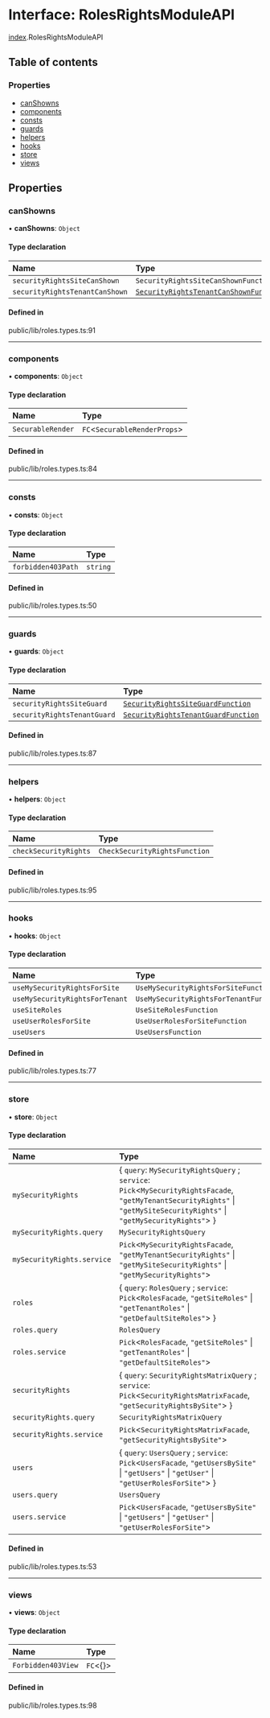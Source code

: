 # Interface: RolesRightsModuleAPI

[index](../wiki/index).RolesRightsModuleAPI

## Table of contents

### Properties

- [canShowns](../wiki/index.RolesRightsModuleAPI#canshowns-1)
- [components](../wiki/index.RolesRightsModuleAPI#components-1)
- [consts](../wiki/index.RolesRightsModuleAPI#consts-1)
- [guards](../wiki/index.RolesRightsModuleAPI#guards-1)
- [helpers](../wiki/index.RolesRightsModuleAPI#helpers-1)
- [hooks](../wiki/index.RolesRightsModuleAPI#hooks-1)
- [store](../wiki/index.RolesRightsModuleAPI#store-1)
- [views](../wiki/index.RolesRightsModuleAPI#views-1)

## Properties

### canShowns

• **canShowns**: `Object`

#### Type declaration

| Name | Type |
| :------ | :------ |
| `securityRightsSiteCanShown` | `SecurityRightsSiteCanShownFunction` |
| `securityRightsTenantCanShown` | [`SecurityRightsTenantCanShownFunction`](../wiki/index#securityrightstenantcanshownfunction-1) |

#### Defined in

public/lib/roles.types.ts:91

___

### components

• **components**: `Object`

#### Type declaration

| Name | Type |
| :------ | :------ |
| `SecurableRender` | `FC`<`SecurableRenderProps`\> |

#### Defined in

public/lib/roles.types.ts:84

___

### consts

• **consts**: `Object`

#### Type declaration

| Name | Type |
| :------ | :------ |
| `forbidden403Path` | `string` |

#### Defined in

public/lib/roles.types.ts:50

___

### guards

• **guards**: `Object`

#### Type declaration

| Name | Type |
| :------ | :------ |
| `securityRightsSiteGuard` | [`SecurityRightsSiteGuardFunction`](../wiki/index#securityrightssiteguardfunction-1) |
| `securityRightsTenantGuard` | [`SecurityRightsTenantGuardFunction`](../wiki/index#securityrightstenantguardfunction-1) |

#### Defined in

public/lib/roles.types.ts:87

___

### helpers

• **helpers**: `Object`

#### Type declaration

| Name | Type |
| :------ | :------ |
| `checkSecurityRights` | `CheckSecurityRightsFunction` |

#### Defined in

public/lib/roles.types.ts:95

___

### hooks

• **hooks**: `Object`

#### Type declaration

| Name | Type |
| :------ | :------ |
| `useMySecurityRightsForSite` | `UseMySecurityRightsForSiteFunction` |
| `useMySecurityRightsForTenant` | `UseMySecurityRightsForTenantFunction` |
| `useSiteRoles` | `UseSiteRolesFunction` |
| `useUserRolesForSite` | `UseUserRolesForSiteFunction` |
| `useUsers` | `UseUsersFunction` |

#### Defined in

public/lib/roles.types.ts:77

___

### store

• **store**: `Object`

#### Type declaration

| Name | Type |
| :------ | :------ |
| `mySecurityRights` | { `query`: `MySecurityRightsQuery` ; `service`: `Pick`<`MySecurityRightsFacade`, ``"getMyTenantSecurityRights"`` \| ``"getMySiteSecurityRights"`` \| ``"getMySecurityRights"``\>  } |
| `mySecurityRights.query` | `MySecurityRightsQuery` |
| `mySecurityRights.service` | `Pick`<`MySecurityRightsFacade`, ``"getMyTenantSecurityRights"`` \| ``"getMySiteSecurityRights"`` \| ``"getMySecurityRights"``\> |
| `roles` | { `query`: `RolesQuery` ; `service`: `Pick`<`RolesFacade`, ``"getSiteRoles"`` \| ``"getTenantRoles"`` \| ``"getDefaultSiteRoles"``\>  } |
| `roles.query` | `RolesQuery` |
| `roles.service` | `Pick`<`RolesFacade`, ``"getSiteRoles"`` \| ``"getTenantRoles"`` \| ``"getDefaultSiteRoles"``\> |
| `securityRights` | { `query`: `SecurityRightsMatrixQuery` ; `service`: `Pick`<`SecurityRightsMatrixFacade`, ``"getSecurityRightsBySite"``\>  } |
| `securityRights.query` | `SecurityRightsMatrixQuery` |
| `securityRights.service` | `Pick`<`SecurityRightsMatrixFacade`, ``"getSecurityRightsBySite"``\> |
| `users` | { `query`: `UsersQuery` ; `service`: `Pick`<`UsersFacade`, ``"getUsersBySite"`` \| ``"getUsers"`` \| ``"getUser"`` \| ``"getUserRolesForSite"``\>  } |
| `users.query` | `UsersQuery` |
| `users.service` | `Pick`<`UsersFacade`, ``"getUsersBySite"`` \| ``"getUsers"`` \| ``"getUser"`` \| ``"getUserRolesForSite"``\> |

#### Defined in

public/lib/roles.types.ts:53

___

### views

• **views**: `Object`

#### Type declaration

| Name | Type |
| :------ | :------ |
| `Forbidden403View` | `FC`<{}\> |

#### Defined in

public/lib/roles.types.ts:98
